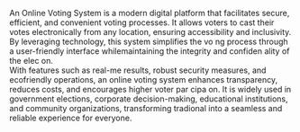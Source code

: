 An Online Voting System is a modern digital platform that facilitates secure, efficient, and convenient voting processes. It allows voters to cast their votes electronically from any location, ensuring accessibility and inclusivity.
By leveraging technology, this system simplifies the vo ng process through a user-friendly interface whilemaintaining the integrity and confiden ality of the elec on.  
With features such as real-me results, robust security measures, and ecofriendly operations, an online voting system enhances transparency, reduces costs, and encourages higher voter par cipa on.
It is widely used in government elections, corporate decision-making, educational institutions, and community organizations, transforming tradional  into a seamless and reliable experience for everyone.
